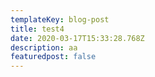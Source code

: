 ```yaml
---
templateKey: blog-post
title: test4
date: 2020-03-17T15:33:28.768Z
description: aa
featuredpost: false
---
```

